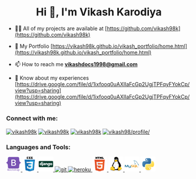 <h1 align="center">Hi 👋, I'm Vikash Karodiya</h1>


- 👨‍💻 All of my projects are available at [https://github.com/vikash98k](https://github.com/vikash98k)

- 📄 My Portfolio [https://vikash98k.github.io/vikash_portfolio/home.html](https://vikash98k.github.io/vikash_portfolio/home.html)

- 📫 How to reach me **vikashdocs1998@gmail.com**

- 📄 Know about my experiences [https://drive.google.com/file/d/1ixfooq0uAXlIaFcGp2UgjTPFqyFYokCp/view?usp=sharing](https://drive.google.com/file/d/1ixfooq0uAXlIaFcGp2UgjTPFqyFYokCp/view?usp=sharing)

<h3 align="left">Connect with me:</h3>
<p align="left">
<a href="https://linkedin.com/in/vikash98k" target="blank"><img align="center" src="https://raw.githubusercontent.com/rahuldkjain/github-profile-readme-generator/master/src/images/icons/Social/linked-in-alt.svg" alt="vikash98k" height="30" width="40" /></a>
<a href="https://www.codechef.com/users/vikash98k" target="blank"><img align="center" src="https://cdn.jsdelivr.net/npm/simple-icons@3.1.0/icons/codechef.svg" alt="vikash98k" height="30" width="40" /></a>
<a href="https://www.hackerrank.com/vikash98k" target="blank"><img align="center" src="https://raw.githubusercontent.com/rahuldkjain/github-profile-readme-generator/master/src/images/icons/Social/hackerrank.svg" alt="vikash98k" height="30" width="40" /></a>
<a href="https://auth.geeksforgeeks.org/user/vikash98/profile/" target="blank"><img align="center" src="https://raw.githubusercontent.com/rahuldkjain/github-profile-readme-generator/master/src/images/icons/Social/geeks-for-geeks.svg" alt="vikash98/profile/" height="30" width="40" /></a>
</p>

<h3 align="left">Languages and Tools:</h3>
<p align="left"> <a href="https://getbootstrap.com" target="_blank"> <img src="https://raw.githubusercontent.com/devicons/devicon/master/icons/bootstrap/bootstrap-plain-wordmark.svg" alt="bootstrap" width="40" height="40"/> </a> <a href="https://www.w3schools.com/css/" target="_blank"> <img src="https://raw.githubusercontent.com/devicons/devicon/master/icons/css3/css3-original-wordmark.svg" alt="css3" width="40" height="40"/> </a> <a href="https://www.djangoproject.com/" target="_blank"> <img src="https://raw.githubusercontent.com/devicons/devicon/master/icons/django/django-original.svg" alt="django" width="40" height="40"/> </a> <a href="https://git-scm.com/" target="_blank"> <img src="https://www.vectorlogo.zone/logos/git-scm/git-scm-icon.svg" alt="git" width="40" height="40"/> </a> <a href="https://heroku.com" target="_blank"> <img src="https://www.vectorlogo.zone/logos/heroku/heroku-icon.svg" alt="heroku" width="40" height="40"/> </a> <a href="https://www.w3.org/html/" target="_blank"> <img src="https://raw.githubusercontent.com/devicons/devicon/master/icons/html5/html5-original-wordmark.svg" alt="html5" width="40" height="40"/> </a> <a href="https://developer.mozilla.org/en-US/docs/Web/JavaScript" target="_blank"><a href="https://www.linux.org/" target="_blank"> <img src="https://raw.githubusercontent.com/devicons/devicon/master/icons/linux/linux-original.svg" alt="linux" width="40" height="40"/> </a> <a href="https://www.mysql.com/" target="_blank"> <img src="https://raw.githubusercontent.com/devicons/devicon/master/icons/mysql/mysql-original-wordmark.svg" alt="mysql" width="40" height="40"/> </a> <a href="https://www.python.org" target="_blank"> <img src="https://raw.githubusercontent.com/devicons/devicon/master/icons/python/python-original.svg" alt="python" width="40" height="40"/> </a> </p>
